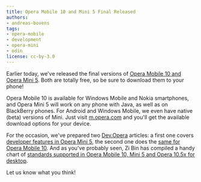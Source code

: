 ```yaml
---
title: Opera Mobile 10 and Mini 5 Final Released
authors:
- andreas-bovens
tags:
- opera-mobile
- development
- opera-mini
- odin
license: cc-by-3.0
---
```


<p>Earlier today, we&#39;ve released the final versions of <a href="http://www.opera.com/mobile/">Opera Mobile 10 and Opera Mini 5</a>. Both are totally free, so be sure to download them to your phone!</p>
<p>Opera Mobile 10 is available for Windows Mobile and Nokia smartphones, and Opera Mini 5 will work on any phone with Java, as well as on BlackBerry phones. For Android and Windows Mobile, we even have native (beta) versions of Mini. Just visit <a href="http://m.opera.com">m.opera.com</a> and you&#39;ll get the available download options for your device.</p>
<p>For the occasion, we&#39;ve prepared two <a href="https://dev.opera.com/">Dev.Opera</a> articles: a first one covers <a href="https://dev.opera.com/articles/view/opera-mini-5-developers/">developer features in Opera Mini 5</a>, the second one does the <a href="https://dev.opera.com/articles/view/opera-mobile-10-developers-introduction/">same for Opera Mobile 10</a>. And as you&#39;ve probably seen, Zi Bin has compiled a handy chart of <a href="http://my.opera.com/ODIN/blog/2010/03/16/opera-standards-chart">standards supported in Opera Mobile 10, Mini 5 and Opera 10.5x for desktop</a>.</p>
<p>Let us know what you think!</p>
